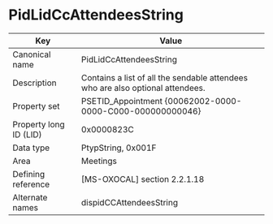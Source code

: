 # PidLidCcAttendeesString

| Key | Value |
|---|---|
| Canonical name | PidLidCcAttendeesString |
| Description | Contains a list of all the sendable attendees who are also optional attendees. |
| Property set | PSETID_Appointment {00062002-0000-0000-C000-000000000046} |
| Property long ID (LID) | 0x0000823C |
| Data type | PtypString, 0x001F |
| Area | Meetings |
| Defining reference | [MS-OXOCAL] section 2.2.1.18 |
| Alternate names | dispidCCAttendeesString |
